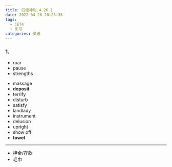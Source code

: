 ```yaml
---
title: 四级冲刺.4.26.1
date: 2022-04-26 20:23:35
tags:
  - CET4
  - 复习
categories: 英语
---
```


### 1.

- roar
- pause
- strengths
<!-- more -->
- massage
- **deposit**
- terrify
- disturb
- satisfy
- landlady
- instrument
- delusion
- upright
- show off
- **towel**

---

- 押金/存款
- 毛巾
